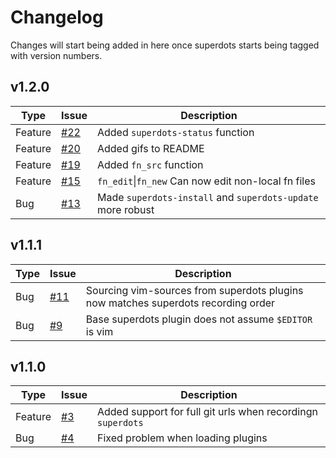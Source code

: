 # Changelog

Changes will start being added in here once superdots starts being tagged
with version numbers.

## v1.2.0

| Type    | Issue                                                    | Description                                                 |
|---------|----------------------------------------------------------|-------------------------------------------------------------|
| Feature | [#22](https://github.com/super-dots/superdots/issues/22) | Added `superdots-status` function                           |
| Feature | [#20](https://github.com/super-dots/superdots/issues/20) | Added gifs to README                                        |
| Feature | [#19](https://github.com/super-dots/superdots/issues/19) | Added `fn_src` function                                     |
| Feature | [#15](https://github.com/super-dots/superdots/issues/15) | `fn_edit`\|`fn_new` Can now edit non-local fn files         |
| Bug     | [#13](https://github.com/super-dots/superdots/issues/13) | Made `superdots-install` and `superdots-update` more robust |

## v1.1.1

| Type | Issue                                                    | Description                                                                       |
|------|----------------------------------------------------------|-----------------------------------------------------------------------------------|
| Bug  | [#11](https://github.com/super-dots/superdots/issues/11) | Sourcing vim-sources from superdots plugins now matches superdots recording order |
| Bug  | [#9](https://github.com/super-dots/superdots/issues/9)   | Base superdots plugin does not assume `$EDITOR` is vim                            |

## v1.1.0

| Type    | Issue                                                  | Description                                                 |
|---------|--------------------------------------------------------|-------------------------------------------------------------|
| Feature | [#3](https://github.com/super-dots/superdots/issues/3) | Added support for full git urls when recordingn `superdots` |
| Bug     | [#4](https://github.com/super-dots/superdots/issues/4) | Fixed problem when loading plugins                          |
